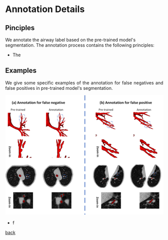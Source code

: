 # Annotation Details


## Pinciples
<p align = "justify"> 

We annotate the airway label based on the pre-trained model's segmentation. The annotation process contains the following principles:

* The 

</p>


## Examples
<p align = "justify">
We give some specific examples of the annotation for false negatives and false positives in pre-trained model's segmentation.  
</p>

<div align=center><img src="https://raw.githubusercontent.com/Puzzled-Hui/puzzled-hui.github.io/main/ATM/figures/Annotation_details.png"></div>

<p align = "justify">

* f

</p>

[back](./index.md)
